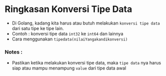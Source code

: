 # Ringkasan Konversi Tipe Data

-   Di Golang, kadang kita harus atau butuh melakukan ```konversi tipe data``` dari satu tipe ke tipe lain.
-   Contoh : konversi tipe data ```int32``` ke ```int64```  dan lainnya
-   Cara menggunakan ```tipedata(nilaiYangakandikonversi)```

### Notes :
-   Pastikan ketika melakukan konversi tipe data, maka ```tipe data``` nya harus siap atau mampu menampung ```value``` dari tipe data awal
